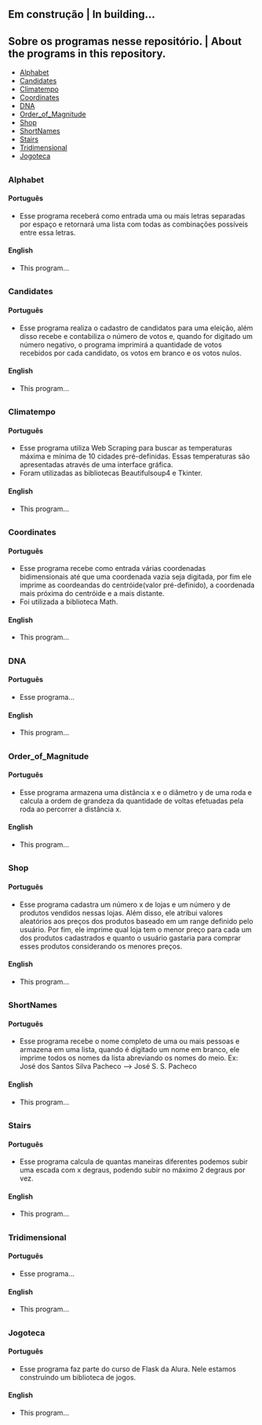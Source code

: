 ## Em construção | In building...
## Sobre os programas nesse repositório. | About the programs in this repository.


* [Alphabet](#alphabet)
* [Candidates](#candidates)
* [Climatempo](#climatempo)
* [Coordinates](#coordinates)
* [DNA](#dna)
* [Order_of_Magnitude](#order)
* [Shop](#shop)
* [ShortNames](#short)
* [Stairs](#stairs)
* [Tridimensional](#tridi)
* [Jogoteca](#jogoteca)

##
<a name="alphabet"></a>

### Alphabet

#### Português

* Esse programa receberá como entrada uma ou mais letras separadas por espaço e retornará uma lista com todas as combinações possíveis entre essa letras.

#### English

* This program...

##
<a name="candidates"></a>

### Candidates

#### Português

* Esse programa realiza o cadastro de candidatos para uma eleição, além disso recebe e contabiliza o número de votos e, quando for digitado um número negativo,
 o programa imprimirá a quantidade de votos recebidos por cada candidato, os votos em branco e os votos nulos.


#### English

* This program...

##
<a name="climatempo"></a>

### Climatempo

#### Português

* Esse programa utiliza Web Scraping para buscar as temperaturas máxima e mínima de 10 cidades pré-definidas. Essas temperaturas são apresentadas através de uma interface gráfica.
* Foram utilizadas as bibliotecas Beautifulsoup4 e Tkinter.

#### English

* This program...

##
<a name="coordinates"></a>

### Coordinates

#### Português

* Esse programa recebe como entrada várias coordenadas bidimensionais até que uma coordenada vazia seja digitada, por fim ele imprime as coordeandas do centróide(valor pré-definido),
 a coordenada mais próxima do centróide e a mais distante.
* Foi utilizada a biblioteca Math.

#### English

* This program...

##
<a name="dna"></a>

### DNA

#### Português

* Esse programa...

#### English

* This program...

##
<a name="order"></a>

### Order_of_Magnitude

#### Português

* Esse programa armazena uma distância x e o diâmetro y de uma roda e calcula a ordem de grandeza da quantidade de voltas efetuadas pela roda ao percorrer a distância x.

#### English

* This program...

##
<a name="shop"></a>

### Shop

#### Português

* Esse programa cadastra um número x de lojas e um número y de produtos vendidos nessas lojas. Além disso, ele atribui valores aleatórios aos preços dos produtos
 baseado em um range definido pelo usuário. Por fim, ele imprime qual loja tem o menor preço para cada um dos produtos cadastrados e quanto o usuário gastaria
 para comprar esses produtos considerando os menores preços.

#### English

* This program...

##
<a name="short"></a>

### ShortNames

#### Português

* Esse programa recebe o nome completo de uma ou mais pessoas e armazena em uma lista, quando é digitado um nome em branco, ele imprime todos os nomes da lista 
abreviando os nomes do meio. Ex: José dos Santos Silva Pacheco --> José S. S. Pacheco

#### English

* This program...

##
<a name="stairs"></a>

### Stairs

#### Português

* Esse programa calcula de quantas maneiras diferentes podemos subir uma escada com x degraus, podendo subir no máximo 2 degraus por vez.

#### English

* This program...

##
<a name="tridi"></a>

### Tridimensional

#### Português

* Esse programa...

#### English

* This program...

##
<a name="jogoteca"></a>

### Jogoteca

#### Português

* Esse programa faz parte do curso de Flask da Alura. Nele estamos construindo um biblioteca de jogos.

#### English

* This program...



